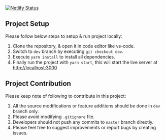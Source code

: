 [![Netlify Status](https://api.netlify.com/api/v1/badges/0fcf796f-fa1d-46af-bd9b-780779ca462e/deploy-status)](https://app.netlify.com/sites/interiorica/deploys)

## Project Setup

Please follow below steps to setup & run project locally:
1. Clone the repository, & open it in code editor like vs-code.
2. Switch to `dev` branch by executing `git checkout dev`.
3. Execute `yarn install` to install all dependencies.
4. Finally run the project with `yarn start`, this will start the live server at [http://localhost:3000](http://localhost:3000)


## Project Contribution

Please keep note of following to contribute in this project:
1. All the source modifications or feature additions should be done in `dev` branch only.
2. Please avoid modifying `.gitignore` file.
3. Developers should not push any commits to `master` branch directly.
4. Please feel free to suggest improvements or report bugs by creating issues.
